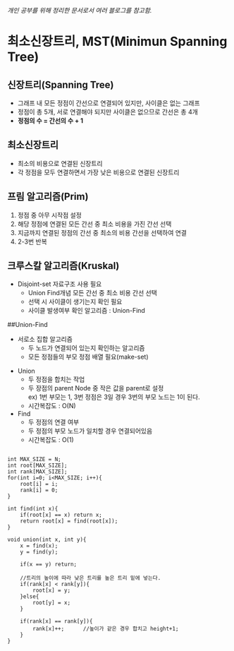*개인 공부를 위해 정리한 문서로서 여러 블로그를 참고함.*


# 최소신장트리, MST(Minimun Spanning Tree)

## 신장트리(Spanning Tree)
- 그래프 내 모든 정점이 간선으로 연결되어 있지만, 사이클은 없는 그래프
- 정점이 총 5개, 서로 연결해야 되지만 사이클은 없으므로 간선은 총 4개
- **정점의 수 = 간선의 수 + 1**

## 최소신장트리
- 최소의 비용으로 연결된 신장트리
- 각 정점을 모두 연결하면서 가장 낮은 비용으로 연결된 신장트리

## 프림 알고리즘(Prim)
1. 정점 중 아무 시작점 설정
2. 해당 정점에 연결된 모든 간선 중 최소 비용을 가진 간선 선택
3. 지금까지 연결된 정점의 간선 중 최소의 비용 간선을 선택하여 연결
4. 2-3번 반복

## 크루스칼 알고리즘(Kruskal)
- Disjoint-set 자료구조 사용 필요
    - Union Find개념
모든 간선 중 최소 비용 간선 선택
    - 선택 시 사이클이 생기는지 확인 필요
    - 사이클 발생여부 확인 알고리즘 : Union-Find

##Union-Find
- 서로소 집합 알고리즘
    - 두 노드가 연결되어 있는지 확인하는 알고리즘
    - 모든 정점들의 부모 정점 배열 필요(make-set)

* Union
    - 두 정점을 합치는 작업
    - 두 장점의 parent Node 중 작은 값을 parent로 설정  
    ex) 1번 부모는 1, 3번 정점은 3일 경우 3번의 부모 노드는 1이 된다.
    - 시간복잡도 : O(N)
* Find
    - 두 정점의 연결 여부
    - 두 정점의 부모 노드가 일치할 경우 연결되어있음
    - 시간복잡도 : O(1)


<pre>
<code>
int MAX_SIZE = N;
int root[MAX_SIZE];
int rank[MAX_SIZE];
for(int i=0; i<<![cdata[<]]>MAX_SIZE; i++){
    root[i] = i;
    rank[i] = 0;
}

int find(int x){
    if(root[x] == x) return x;
    return root[x] = find(root[x]);
}

void union(int x, int y){
    x = find(x);
    y = find(y);
    
    if(x == y) return;
    
    //트리의 높이에 따라 낮은 트리를 높은 트리 밑에 넣는다.
    if(rank[x] < rank[y]){
        root[x] = y;
    }else{
        root[y] = x;
    }
    
    if(rank[x] == rank[y]){
        rank[x]++;      //높이가 같은 경우 합치고 height+1;
    }
}
</code>
</pre>
